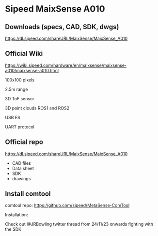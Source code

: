 # Sipeed MaixSense A010 

## Downloads (specs, CAD, SDK, dwgs)

https://dl.sipeed.com/shareURL/MaixSense/MaixSense_A010

## Official Wiki

https://wiki.sipeed.com/hardware/en/maixsense/maixsense-a010/maixsense-a010.html

100x100 pixels 

2.5m range

3D ToF sensor

3D point clouds ROS1 and ROS2

USB FS

UART protocol

## Official repo

https://dl.sipeed.com/shareURL/MaixSense/MaixSense_A010

* CAD files
* Data sheet
* SDK
* drawings

## Install comtool

comtool repo: https://github.com/sipeed/MetaSense-ComTool

Installation:

Check out @JRBowling twitter thread from 24/11/23 onwards fighting with the SDK

